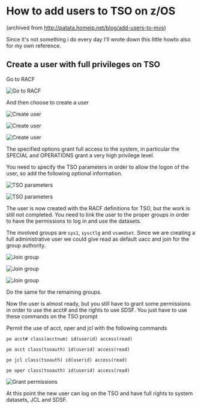 How to add users to TSO on z/OS
===============================

(archived from http://patata.homeip.net/blog/add-users-to-mvs)

Since it's not something i do every day I'll wrote down this little howto also for my own reference.

Create a user with full privileges on TSO
-----------------------------------------

Go to RACF

![Go to RACF](add-users-to-mvs_patata/go_to_racf.png)

And then choose to create a user

![Create user](add-users-to-mvs_patata/create_user0.png)

![Create user](add-users-to-mvs_patata/create_user1.png)

![Create user](add-users-to-mvs_patata/create_user2.png)

The specified options grant full access to the system, in particular the SPECIAL and OPERATIONS grant a very high privilege level.

You need to specify the TSO parameters in order to allow the logon of the user, so add the following optional information.

![TSO parameters](add-users-to-mvs_patata/tso_parameters0.png)

![TSO parameters](add-users-to-mvs_patata/tso_parameters1.png)

The user is now created with the RACF definitions for TSO, but the work is still not completed. You need to link the user to the proper groups in order to have the permissions to log in and use the datasets.

The involved groups are `sys1`, `sysctlg` and `vsamdset`. Since we are creating a full administrative user we could give read as default uacc and join for the group authority.

![Join group](add-users-to-mvs_patata/join_group0.png)

![Join group](add-users-to-mvs_patata/join_group1.png)

![Join group](add-users-to-mvs_patata/join_group2.png)

Do the same for the remaining groups.

Now the user is almost ready, but you still have to grant some permissions in order to use the acct# and the rights to use SDSF. You just have to use these commands on the TSO prompt

Permit the use of acct, oper and jcl with the following commands

```
pe acct# class(acctnum) id(userid) access(read)

pe acct class(tsoauth) id(userid) access(read)

pe jcl class(tsoauth) id(userid) access(read)

pe oper class(tsoauth) id(userid) access(read)
```

![Grant permissions](add-users-to-mvs_patata/grant_permissions.png)

At this point the new user can log on the TSO and have full rights to system datasets, JCL and SDSF.

